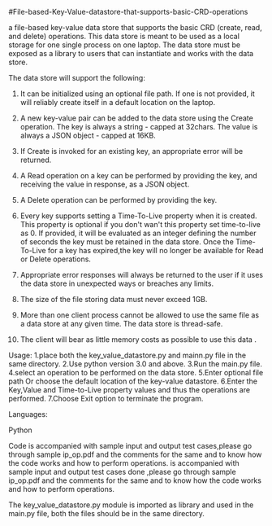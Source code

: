 #File-based-Key-Value-datastore-that-supports-basic-CRD-operations

a file-based key-value data store that supports the basic CRD (create, read, and delete) operations. This data store is meant to be used as a local storage for one single process on one laptop. The data store must be exposed as a library to users that can instantiate and works with the data store.

The data store will support the following:

1. It can be initialized using an optional file path. If one is not provided, it will reliably create itself in a default location on the laptop. 

2. A new key-value pair can be added to the data store using the Create operation. The key is always a string - capped at 32chars. The value is always a JSON object - capped at 16KB.

3. If Create is invoked for an existing key, an appropriate error will be returned. 

4. A Read operation on a key can be performed by providing the key, and receiving the value in response, as a JSON object. 

5. A Delete operation can be performed by providing the key. 

6. Every key supports setting a Time-To-Live property when it is created. This property is optional if you don't wan't this property set time-to-live as 0. If provided, it will be evaluated as an integer defining the number of seconds the key must be retained in the data store. Once the Time-To-Live for a key has expired,the key will no longer be available for Read or Delete operations. 

7. Appropriate error responses will always be returned to the user if it uses the data store in unexpected ways or breaches any limits.

8. The size of the file storing data must never exceed 1GB. 

9. More than one client process cannot be allowed to use the same file as a data store at any given time. The data store is thread-safe.

10. The client will bear as little memory costs as possible to use this data .


Usage:
1.place both the key_value_datastore.py and mainn.py file in the same directory.
2.Use python version 3.0 and above. 
3.Run the main.py file. 
4.select an operation to be performed on the data store. 
5.Enter optional file path Or choose the default location of the key-value datastore. 
6.Enter the Key,Value and Time-to-Live property values and thus the operations are performed. 
7.Choose Exit option to terminate the program. 


Languages:

Python

Code is accompanied with sample input and output test cases,please go through sample ip_op.pdf and the comments for the same and to know how the code works and how to perform operations. is accompanied with sample input and output test cases done ,please go through sample ip_op.pdf and the comments for the same and to know how the code works and how to perform operations.

The key_value_datastore.py module is imported as library and used in the main.py file, both the files should be in the same directory.







